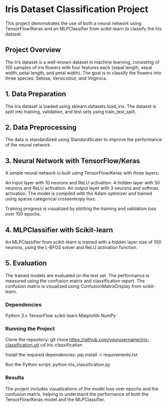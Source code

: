 # Iris Dataset Classification Project
This project demonstrates the use of both a neural network using TensorFlow/Keras and an MLPClassifier from scikit-learn to classify the Iris dataset.

## Project Overview
The Iris dataset is a well-known dataset in machine learning, consisting of 150 samples of iris flowers with four features each (sepal length, sepal width, petal length, and petal width). The goal is to classify the flowers into three species: Setosa, Versicolour, and Virginica.

## 1. Data Preparation
The Iris dataset is loaded using sklearn.datasets.load_iris.
The dataset is split into training, validation, and test sets using train_test_split.

## 2. Data Preprocessing
The data is standardized using StandardScaler to improve the performance of the neural network.

## 3. Neural Network with TensorFlow/Keras
A simple neural network is built using TensorFlow/Keras with three layers:

An input layer with 10 neurons and ReLU activation.
A hidden layer with 50 neurons and ReLU activation.
An output layer with 3 neurons and softmax activation.
The model is compiled with the Adam optimizer and trained using sparse categorical crossentropy loss.

Training progress is visualized by plotting the training and validation loss over 100 epochs.

## 4. MLPClassifier with Scikit-learn
An MLPClassifier from scikit-learn is trained with a hidden layer size of 100 neurons, using the L-BFGS solver and ReLU activation function.

## 5. Evaluation
The trained models are evaluated on the test set.
The performance is measured using the confusion matrix and classification report.
The confusion matrix is visualized using ConfusionMatrixDisplay from scikit-learn.

### Dependencies
Python 3.x
TensorFlow
scikit-learn
Matplotlib
NumPy

### Running the Project
Clone the repository:
git clone https://github.com/yourusername/iris-classification.git
cd iris-classification

Install the required dependencies:
pip install -r requirements.txt

Run the Python script:
python iris_classification.py

### Results
The project includes visualizations of the model loss over epochs and the confusion matrix, helping to understand the performance of both the TensorFlow/Keras model and the MLPClassifier.

